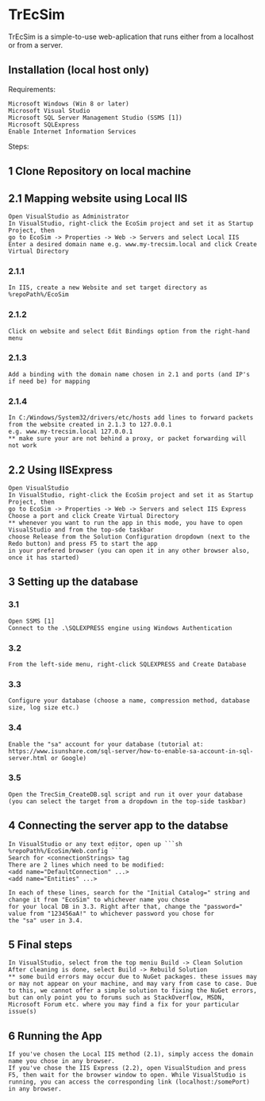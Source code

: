 # TrEcSim

TrEcSim is a simple-to-use web-aplication that runs either from a localhost or from a server.

## Installation (local host only)

Requirements: 
```
Microsoft Windows (Win 8 or later)
Microsoft Visual Studio
Microsoft SQL Server Management Studio (SSMS [1])
Microsoft SQLExpress
Enable Internet Information Services
```

Steps:
## 1 Clone Repository on local machine

## 2.1 Mapping website using Local IIS
    Open VisualStudio as Administrator
    In VisualStudio, right-click the EcoSim project and set it as Startup Project, then
    go to EcoSim -> Properties -> Web -> Servers and select Local IIS
    Enter a desired domain name e.g. www.my-trecsim.local and click Create Virtual Directory
### 2.1.1 
    In IIS, create a new Website and set target directory as %repoPath%/EcoSim
### 2.1.2 
    Click on website and select Edit Bindings option from the right-hand menu
### 2.1.3 
    Add a binding with the domain name chosen in 2.1 and ports (and IP's if need be) for mapping
### 2.1.4
    In C:/Windows/System32/drivers/etc/hosts add lines to forward packets from the website created in 2.1.3 to 127.0.0.1
    e.g. www.my-trecsim.local 127.0.0.1
    ** make sure your are not behind a proxy, or packet forwarding will not work

## 2.2 Using IISExpress
    Open VisualStudio
    In VisualStudio, right-click the EcoSim project and set it as Startup Project, then
    go to EcoSim -> Properties -> Web -> Servers and select IIS Express
    Choose a port and click Create Virtual Directory
    ** whenever you want to run the app in this mode, you have to open VisualStudio and from the top-sde taskbar
    choose Release from the Solution Configuration dropdown (next to the Redo button) and press F5 to start the app
    in your prefered browser (you can open it in any other browser also, once it has started)


## 3 Setting up the database
### 3.1 
    Open SSMS [1] 
    Connect to the .\SQLEXPRESS engine using Windows Authentication
### 3.2 
    From the left-side menu, right-click SQLEXPRESS and Create Database
### 3.3
    Configure your database (choose a name, compression method, database size, log size etc.)
### 3.4 
    Enable the "sa" account for your database (tutorial at: https://www.isunshare.com/sql-server/how-to-enable-sa-account-in-sql-server.html or Google)
### 3.5 
    Open the TrecSim_CreateDB.sql script and run it over your database (you can select the target from a dropdown in the top-side taskbar)

## 4 Connecting the server app to the databse
    In VisualStudio or any text editor, open up ```sh %repoPath%/EcoSim/Web.config ```
    Search for <connectionStrings> tag
    There are 2 lines which need to be modified:
    <add name="DefaultConnection" ...>
    <add name="Entities" ...>

    In each of these lines, search for the "Initial Catalog=" string and change it from "EcoSim" to whichever name you chose
    for your local DB in 3.3. Right after that, change the "password=" value from "123456aA!" to whichever password you chose for
    the "sa" user in 3.4.

## 5 Final steps
    In VisualStudio, select from the top meniu Build -> Clean Solution
    After cleaning is done, select Build -> Rebuild Solution
    ** some build errors may occur due to NuGet packages. these issues may or may not appear on your machine, and may vary from case to case. Due to this, we cannot offer a simple solution to fixing the NuGet errors, but can only point you to forums such as StackOverflow, MSDN, Microsoft Forum etc. where you may find a fix for your particular issue(s)
    
## 6 Running the App
    If you've chosen the Local IIS method (2.1), simply access the domain name you chose in any browser.
    If you've chose the IIS Express (2.2), open VisualStudion and press F5, then wait for the browser window to open. While VisualStudio is running, you can access the corresponding link (localhost:/somePort) in any browser.
